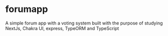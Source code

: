 # forumapp

A simple forum app with a voting system built with the purpose of studying NextJs, Chakra UI, express, TypeORM and TypeScript
